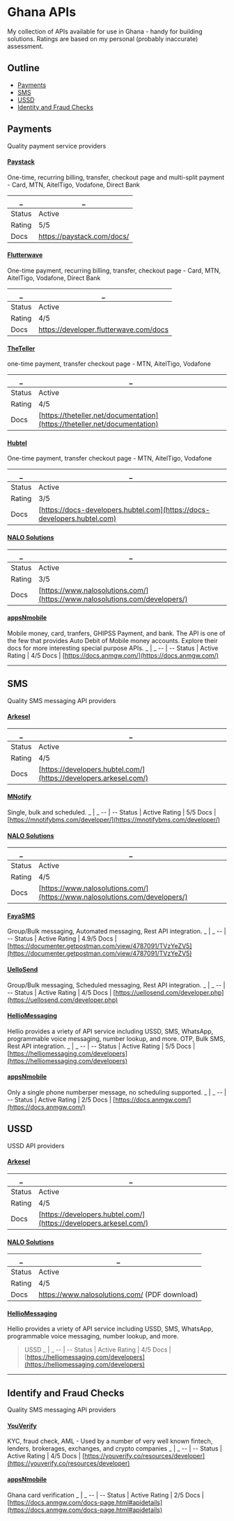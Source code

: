 # Ghana APIs
My collection of APIs available for use in Ghana - handy for building solutions. Ratings are based on my personal (probably inaccurate) assessment.

## Outline
* [Payments](https://github.com/aberba/ghana-apis/#payments)
* [SMS](https://github.com/aberba/ghana-apis/edit/master/README.md#sms)
* [USSD](#ussd)
* [Identity and Fraud Checks](https://github.com/aberba/ghana-apis/edit/master/README.md#identify-and-fraud-checks)

## Payments
Quality payment service providers 

#### [Paystack](https://paystack.com/)
One-time, recurring billing, transfer, checkout page and multi-split payment - Card, MTN, AitelTigo, Vodafone, Direct Bank 

_ | _ 
-- | --
Status | Active
Rating | 5/5
Docs | https://paystack.com/docs/

#### [Flutterwave](https://flutterwave.com/gh/)
One-time payment, recurring billing, transfer, checkout page - Card, MTN, AitelTigo, Vodafone, Direct Bank

_ | _ 
-- | --
Status | Active
Rating | 4/5
Docs | https://developer.flutterwave.com/docs

#### [TheTeller](https://theteller.net/)
one-time payment, transfer checkout page - MTN, AitelTigo, Vodafone

_ | _ 
-- | --
Status | Active
Rating | 4/5
Docs | [https://theteller.net/documentation](https://theteller.net/documentation)

#### [Hubtel](https://hubtel.com)
One-time payment, transfer checkout page - MTN, AitelTigo, Vodafone

_ | _ 
-- | --
Status | Active
Rating | 3/5
Docs | [https://docs-developers.hubtel.com](https://docs-developers.hubtel.com)

 #### [NALO Solutions](https://www.nalosolutions.com/)
 
_ | _ 
-- | --
Status | Active
Rating | 3/5
Docs | [https://www.nalosolutions.com/](https://www.nalosolutions.com/developers/)

 #### [appsNmobile](https://appsnmobilesolutions.com/)
 Mobile money, card, tranfers, GHIPSS Payment, and bank. The API is one of the few that provides Auto Debit of Mobile money accounts. Explore their docs for more interesting special purpose APIs.
_ | _ 
-- | --
Status | Active
Rating | 4/5
Docs | [https://docs.anmgw.com/](https://docs.anmgw.com/)



---


## SMS
 Quality SMS messaging API providers
 
#### [Arkesel](https://arkesel.com/)

_ | _ 
-- | --
Status | Active
Rating | 4/5
Docs | [https://developers.hubtel.com/](https://developers.arkesel.com/)


#### [MNotify](https://www.mnotify.com/)
Single, bulk and scheduled.
_ | _ 
-- | --
Status | Active
Rating | 5/5
Docs | [https://mnotifybms.com/developer/](https://mnotifybms.com/developer/)

#### [NALO Solutions](https://www.nalosolutions.com/)
_ | _ 
-- | --
Status | Active
Rating | 4/5
Docs | [https://www.nalosolutions.com/](https://www.nalosolutions.com/developers/)

#### [FayaSMS](https://fayasms.com/)
Group/Bulk messaging, Automated messaging, Rest API integration.
_ | _ 
-- | --
Status | Active
Rating | 4.9/5
Docs | [https://documenter.getpostman.com/view/4787091/TVzYeZV5](https://documenter.getpostman.com/view/4787091/TVzYeZV5)


#### [UelloSend](https://uellosend.com/)
Group/Bulk messaging, Scheduled messaging, Rest API integration.
_ | _ 
-- | --
Status | Active
Rating | 4/5
Docs | [https://uellosend.com/developer.php](https://uellosend.com/developer.php)


#### [HellioMessaging](https://helliomessaging.com)
Hellio provides a vriety of API service including USSD, SMS, WhatsApp, programmable voice messaging, number lookup, and more. OTP, Bulk SMS, Rest API integration.
_ | _ 
-- | --
Status | Active
Rating | 5/5
Docs | [https://helliomessaging.com/developers](https://helliomessaging.com/developers)


 #### [appsNmobile](https://appsnmobilesolutions.com/)
 Only a single phone numberper message, no scheduling supported.
_ | _ 
-- | --
Status | Active
Rating | 2/5
Docs | [https://docs.anmgw.com/](https://docs.anmgw.com/)



## USSD
 USSD API providers
 
#### [Arkesel](https://arkesel.com/)
_ | _ 
-- | --
Status | Active
Rating | 4/5
Docs | [https://developers.hubtel.com/](https://developers.arkesel.com/)

#### [NALO Solutions](https://www.nalosolutions.com/)
_ | _ 
-- | --
Status | Active
Rating | 4/5
Docs | https://www.nalosolutions.com/ (PDF download)

#### [HellioMessaging](https://helliomessaging.com)
Hellio provides a vriety of API service including USSD, SMS, WhatsApp, programmable voice messaging, number lookup, and more.
> USSD
_ | _ 
-- | --
Status | Active
Rating | 4/5
Docs | [https://helliomessaging.com/developers](https://helliomessaging.com/developers)


--- 

## Identify and Fraud Checks
 Quality SMS messaging API providers

#### [YouVerify]([https://appsnmobilesolutions.com/](https://youverify.co/))
KYC, fraud check, AML - Used by a number of very well known fintech, lenders, brokerages, exchanges, and crypto companies
_ | _ 
-- | --
Status | Active
Rating | 4/5
Docs | [https://youverify.co/resources/developer](https://youverify.co/resources/developer)
 
 #### [appsNmobile](https://appsnmobilesolutions.com/)
Ghana card verification 
_ | _ 
-- | --
Status | Active
Rating | 2/5
Docs | [https://docs.anmgw.com/docs-page.html#apidetails](https://docs.anmgw.com/docs-page.html#apidetails)
